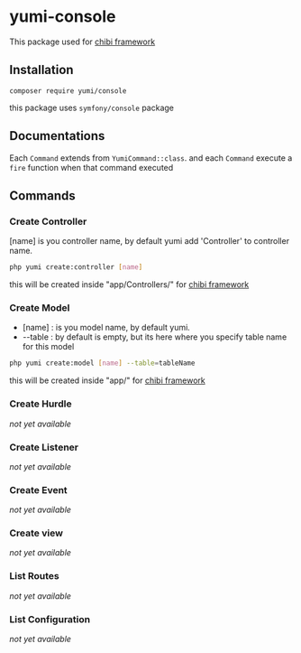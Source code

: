 # yumi-console
This package used for [chibi framework](https://github.com/akiyamaSM/chibi)
## Installation
```
composer require yumi/console
```
this package uses `symfony/console` package

## Documentations

Each `Command` extends from `YumiCommand::class`. and each `Command` execute a `fire` function when that command executed

## Commands

### Create Controller

[name] is you controller name, by default yumi add 'Controller' to controller name.

```bash
php yumi create:controller [name]
```

this will be created inside "app/Controllers/" for [chibi framework](https://github.com/akiyamaSM/chibi)

### Create Model

- [name] : is you model name, by default yumi.
- --table : by default is empty, but its here where you specify table name for this model

```bash
php yumi create:model [name] --table=tableName
```

this will be created inside "app/" for [chibi framework](https://github.com/akiyamaSM/chibi)

### Create Hurdle
_not yet available_
### Create Listener
_not yet available_
### Create Event
_not yet available_
### Create view
_not yet available_

### List Routes
_not yet available_
### List Configuration
_not yet available_